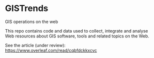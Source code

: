 # GISTrends
GIS operations on the web

This repo contains code and data used to collect, integrate and analyse Web resources about GIS software, tools and related topics on the Web.

See the article (under review): https://www.overleaf.com/read/cqbfdckkxcvc



